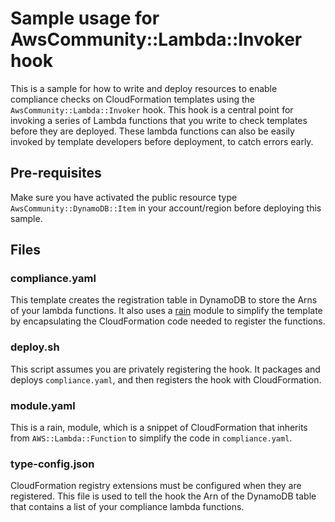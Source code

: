 # Sample usage for AwsCommunity::Lambda::Invoker hook

This is a sample for how to write and deploy resources to enable compliance 
checks on CloudFormation templates using the `AwsCommunity::Lambda::Invoker` hook.
This hook is a central point for invoking a series of Lambda functions that you 
write to check templates before they are deployed. These lambda functions can 
also be easily invoked by template developers before deployment, to catch errors
early.

## Pre-requisites

Make sure you have activated the public resource type `AwsCommunity::DynamoDB::Item` 
in your account/region before deploying this sample.

## Files

### compliance.yaml

This template creates the registration table in DynamoDB to store the Arns of
your lambda functions. It also uses a
[rain](https://github.com/aws-cloudformation/rain) module to simplify the
template by encapsulating the CloudFormation code needed to register the
functions.

### deploy.sh

This script assumes you are privately registering the hook. It packages and deploys 
`compliance.yaml`, and then registers the hook with CloudFormation.

### module.yaml

This is a rain, module, which is a snippet of CloudFormation that inherits from 
`AWS::Lambda::Function` to simplify the code in `compliance.yaml`.

### type-config.json

CloudFormation registry extensions must be configured when they are registered. This 
file is used to tell the hook the Arn of the DynamoDB table that contains a list of
your compliance lambda functions.

